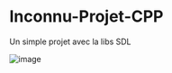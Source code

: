 # Inconnu-Projet-CPP
Un simple projet avec la libs SDL

![image](https://user-images.githubusercontent.com/68511655/200396711-2a082e53-7bef-4f50-b66d-be7881781444.png)
